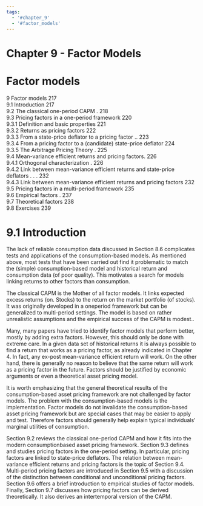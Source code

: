 ```yaml
---
tags:
  - '#chapter_9'
  - '#factor_models'
---
```

# Chapter 9 - Factor Models

# Factor models  
9 Factor models 217  
9.1 Introduction 217   
9.2 The classical one-period CAPM . 218   
9.3 Pricing factors in a one-period framework 220   
9.3.1 Definition and basic properties 221   
9.3.2 Returns as pricing factors 222   
9.3.3 From a state-price deflator to a pricing factor .. 223   
9.3.4 From a pricing factor to a (candidate) state-price deflator 224   
9.3.5 The Arbitrage Pricing Theory . 225   
9.4 Mean-variance efficient returns and pricing factors. 226   
9.4.1 Orthogonal characterization . 226   
9.4.2 Link between mean-variance efficient returns and state-price deflators . . . 232   
9.4.3 Link between mean-variance efficient returns and pricing factors 232   
9.5 Pricing factors in a multi-period framework 235   
9.6 Empirical factors . 237   
9.7 Theoretical factors 238   
9.8 Exercises 239  


# 9.1 Introduction  

The lack of reliable consumption data discussed in Section 8.6 complicates tests and applications of the consumption-based models. As mentioned above, most tests that have been carried out find it problematic to match the (simple) consumption-based model and historical return and consumption data (of poor quality). This motivates a search for models linking returns to other factors than consumption.  

The classical CAPM is the Mother of all factor models. It links expected excess returns (on. Stocks) to the return on the market portfolio (of stocks). It was originally developed in a oneperiod framework but can be generalized to multi-period settings. The model is based on rather unrealistic assumptions and the empirical success of the CAPM is modest..  

Many, many papers have tried to identify factor models that perform better, mostly by adding extra factors. However, this should only be done with extreme care. In a given data set of historical returns it is always possible to find a return that works as a pricing factor, as already indicated in Chapter 4. In fact, any ex-post mean-variance efficient return will work. On the other hand, there is generally no reason to believe that the same return will work as a pricing factor in the future. Factors should be justified by economic arguments or even a theoretical asset pricing model.  

It is worth emphasizing that the general theoretical results of the consumption-based asset pricing framework are not challenged by factor models. The problem with the consumption-based models is the implementation. Factor models do not invalidate the consumption-based asset pricing framework but are special cases that may be easier to apply and test. Therefore factors should generally help explain typical individuals' marginal utilities of consumption.  

Section 9.2 reviews the classical one-period CAPM and how it fits into the modern consumptionbased asset pricing framework. Section 9.3 defines and studies pricing factors in the one-period setting. In particular, pricing factors are linked to state-price deflators. The relation between mean-variance efficient returns and pricing factors is the topic of Section 9.4. Multi-period pricing factors are introduced in Section 9.5 with a discussion of the distinction between conditional and unconditional pricing factors. Section 9.6 offers a brief introduction to empirical studies of factor models. Finally, Section 9.7 discusses how pricing factors can be derived theoretically. It also derives an intertemporal version of the CAPM.  
